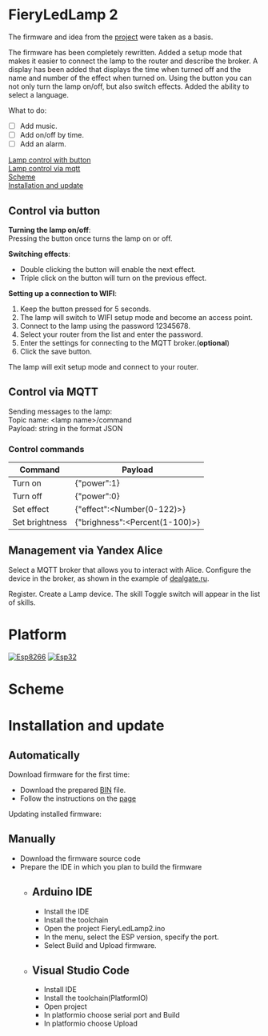 # FieryLedLamp 2
The firmware and idea from the [project](https://github.com/MishanyaTS/FieryLedLamp_New_WEB) were taken as a basis.

The firmware has been completely rewritten. Added a setup mode that makes it easier to connect the lamp to the router and describe the broker.
A display has been added that displays the time when turned off and the name and number of the effect when turned on.
Using the button you can not only turn the lamp on/off, but also switch effects.
Added the ability to select a language.

What to do:
- [ ] Add music.
- [ ] Add on/off by time.
- [ ] Add an alarm.

[Lamp control with button](#Control-via-button)  
[Lamp control via mqtt](#Control-via-MQTT)  
[Scheme](#Scheme)  
[Installation and update](#Installation-and-update)

## Control via button
**Turning the lamp on/off**:  
Pressing the button once turns the lamp on or off.

**Switching effects**:
- Double clicking the button will enable the next effect.
- Triple click on the button will turn on the previous effect.

**Setting up a connection to WIFI**:
1. Keep the button pressed for 5 seconds.
2. The lamp will switch to WIFI setup mode and become an access point.
3. Connect to the lamp using the password 12345678.
4. Select your router from the list and enter the password.
5. Enter the settings for connecting to the MQTT broker.(**optional**)
6. Click the save button.

The lamp will exit setup mode and connect to your router.

## Control via MQTT
Sending messages to the lamp:  
Topic name: \<lamp name>/command  
Payload: string in the format JSON

### Control commands
|Command|Payload|
|--|--|
|Turn on|{"power":1}|
|Turn off|{"power":0}|
|Set effect|{"effect":<Number(0-122)>}|
|Set brightness|{"brighness":<Percent(1-100)>}|


## Management via Yandex Alice

Select a MQTT broker that allows you to interact with Alice.
Configure the device in the broker, as shown in the example of [dealgate.ru](dealgate.ru).

Register.
Create a Lamp device.
The skill Toggle switch will appear in the list of skills.

# Platform
[![Esp8266](https://img.shields.io/badge/platform-ESP8266-green)](https://www.espressif.com/en/products/socs/esp8266)
[![Esp32](https://img.shields.io/badge/platform-ESP32-green)](https://www.espressif.com/en/products/socs/esp32)

# Scheme
# Installation and update
## Automatically
Download firmware for the first time:
- Download the prepared [BIN]() file.
- Follow the instructions on the [page](https://github.com/SequoiaSan/Guide-How-To-Upload-bin-to-ESP8266-ESP32)

Updating installed firmware:
## Manually
- Download the firmware source code
- Prepare the IDE in which you plan to build the firmware
    - ## Arduino IDE
        - Install the IDE
        - Install the toolchain
        - Open the project FieryLedLamp2.ino
        - In the menu, select the ESP version, specify the port.
        - Select Build and Upload firmware.
    - ## Visual Studio Code
        - Install IDE
        - Install the toolchain(PlatformIO)
        - Open project
        - In platformio choose serial port and Build
        - In platformio choose Upload
